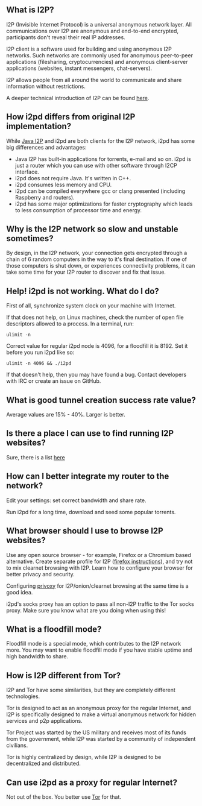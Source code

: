 ## What is I2P?

I2P (Invisible Internet Protocol) is a universal anonymous network layer. 
All communications over I2P are anonymous and end-to-end encrypted, participants
don't reveal their real IP addresses. 

I2P client is a software used for building and using anonymous I2P 
networks. Such networks are commonly used for anonymous peer-to-peer 
applications (filesharing, cryptocurrencies) and anonymous client-server 
applications (websites, instant messengers, chat-servers).

I2P allows people from all around the world to communicate and share information
without restrictions.

A deeper technical introduction of I2P can be found [here](https://geti2p.net/en/docs/how/tech-intro).

## How i2pd differs from original I2P implementation?

While [Java I2P](https://geti2p.net) and i2pd are both clients for the I2P network, i2pd has some big differences and advantages:

* Java I2P has built-in applications for torrents, e-mail and so on. i2pd is just a router which you can use with other software through I2CP interface.
* i2pd does not require Java. It's written in C++.
* i2pd consumes less memory and CPU.
* i2pd can be compiled everywhere gcc or clang presented (including Raspberry and routers).
* i2pd has some major optimizations for faster cryptography which leads to less consumption of processor time and energy.

## Why is the I2P network so slow and unstable sometimes?

By design, in the I2P network, your connection gets encrypted through a chain of 6 
random computers in the way to it's final destination. If one of those computers
is shut down, or experiences connectivity problems, it can take some time for your
I2P router to discover and fix that issue. 

## Help! i2pd is not working. What do I do?

First of all, synchronize system clock on your machine with Internet.

If that does not help, on Linux machines, check the number of open file descriptors
allowed to a process. In a terminal, run:

    ulimit -n

Correct value for regular i2pd node is 4096, for a floodfill it is 8192. 
Set it before you run i2pd like so:

    ulimit -n 4096 && ./i2pd

If that doesn't help, then you may have found a bug.
Contact developers with IRC or create an issue on GitHub.

## What is good tunnel creation success rate value?

Average values are 15% - 40%. Larger is better.

## Is there a place I can use to find running I2P websites?

Sure, there is a list [here](http://identiguy.i2p.xyz/)

## How can I better integrate my router to the network?

Edit your settings: set correct bandwidth and share rate. 

Run i2pd for a long time, download and seed some popular torrents.

## What browser should I use to browse I2P websites?

Use any open source browser - for example, Firefox or a Chromium based alternative. Create separate profile for I2P ([firefox instructions](https://support.mozilla.org/en-US/kb/profile-manager-create-and-remove-firefox-profiles)), 
and try not to mix clearnet browsing with I2P. Learn how to configure your browser for better privacy and security.

Configuring [privoxy](https://wiki.archlinux.org/index.php/Privoxy) for I2P/onion/clearnet browsing at the same time is a good idea.

i2pd's socks proxy has an option to pass all non-I2P traffic to the Tor socks proxy. Make sure you know what are you doing when using this!

## What is a floodfill mode?

Floodfill mode is a special mode, which contributes to the I2P network more.
You may want to enable floodfill mode if you have stable uptime and high bandwidth
to share.

## How is I2P different from Tor?

I2P and Tor have some similarities, but they are completely different technologies.

Tor is designed to act as an anonymous proxy for the regular Internet, and I2P 
is specifically designed to make a virtual anonymous network for hidden services 
and p2p applications. 

Tor Project was started by the US military and receives most of its funds
from the government, while I2P was started by a community of independent civilians.

Tor is highly centralized by design, while I2P is designed to be decentralized and distributed.

## Can use i2pd as a proxy for regular Internet?

Not out of the box. You better use [Tor](https://www.torproject.org/) for that.


